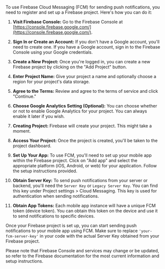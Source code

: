 To use Firebase Cloud Messaging (FCM) for sending push notifications, you need to register and set up a Firebase project. Here's how you can do it:

1. **Visit Firebase Console:**
   Go to the Firebase Console at [https://console.firebase.google.com/](https://console.firebase.google.com/).

2. **Sign In or Create an Account:**
   If you don't have a Google account, you'll need to create one. If you have a Google account, sign in to the Firebase Console using your Google credentials.

3. **Create a New Project:**
   Once you're logged in, you can create a new Firebase project by clicking on the "Add Project" button.

4. **Enter Project Name:**
   Give your project a name and optionally choose a region for your project's data storage.

5. **Agree to the Terms:**
   Review and agree to the terms of service and click "Continue."

6. **Choose Google Analytics Setting (Optional):**
   You can choose whether or not to enable Google Analytics for your project. You can always enable it later if you wish.

7. **Creating Project:**
   Firebase will create your project. This might take a moment.

8. **Access Your Project:**
   Once the project is created, you'll be taken to the project dashboard.

9. **Set Up Your App:**
   To use FCM, you'll need to set up your mobile app within the Firebase project. Click on "Add app" and select the appropriate platform (iOS, Android, or web) for your application. Follow the setup instructions provided.

10. **Obtain Server Key:**
    To send push notifications from your server or backend, you'll need the `Server Key` or `Legacy Server Key`. You can find this key under Project settings > Cloud Messaging. This key is used for authentication when sending notifications.

11. **Obtain App Tokens:**
    Each mobile app instance will have a unique FCM token (device token). You can obtain this token on the device and use it to send notifications to specific devices.

Once your Firebase project is set up, you can start sending push notifications to your mobile app using FCM. Make sure to replace `'your-fcm-server-key'` in your code with the actual Server Key obtained from your Firebase project.

Please note that Firebase Console and services may change or be updated, so refer to the Firebase documentation for the most current information and setup instructions.
